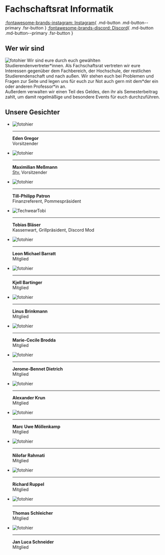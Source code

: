 # Fachschaftsrat Informatik

[:fontawesome-brands-instagram: Instagram](https://www.instagram.com/fachschaftsrat_fb4){ .md-button .md-button--primary .fsr-button }
[:fontawesome-brands-discord: Discord](https://discord.com/invite/wrfw8MMqg8){ .md-button .md-button--primary .fsr-button }

## Wer wir sind
![fotohier](images/gruppenfoto2025.JPG)
Wir sind eure durch euch gewählten Studierendenvertreter\*innen. Als Fachschaftsrat vertreten wir eure Interessen gegenüber dem Fachbereich, der Hochschule, der restlichen Studierendenschaft und nach außen. Wir stehen euch bei Problemen und Fragen zur Seite und legen uns für euch zur Not auch gern mit dem\*der ein oder anderen Professor\*in an.  
Außerdem verwalten wir einen Teil des Geldes, den ihr als Semesterbeitrag zahlt, um damit regelmäßige und besondere Events für euch durchzuführen.

## Unsere Gesichter

<div class="grid cards photo-grid" markdown>

- ![fotohier](images/fotohier.gif)

    ---

    **Eden Gregor**  
    Vorsitzender

- ![fotohier](images/fotohier.gif)

    ---

    **Maximilian Meßmann**  
    <abbr title="Stellvertretender">Stv.</abbr> Vorsitzender

- ![fotohier](images/till.jpg)

    ---

    **Till-Philipp Patron**  
    Finanzreferent, Pommespräsident

- ![TechwearTobi](images/techtobi.jpg)

    ---

    **Tobias Bläser**  
    Kassenwart, Grillpräsident, Discord Mod

- ![fotohier](images/fotohier.gif)

    ---

    **Leon Michael Barratt**  
    Mitglied

- ![fotohier](images/fotohier.gif)

    ---

    **Kjell Bartinger**  
    Mitglied

- ![fotohier](images/fotohier.gif)

    ---

    **Linus Brinkmann**  
    Mitglied

- ![fotohier](images/fotohier.gif)

    ---

    **Marie-Cecile Brodda**  
    Mitglied

- ![fotohier](images/fotohier.gif)

    ---

    **Jerome-Bennet Dietrich**  
    Mitglied

- ![fotohier](images/fotohier.gif)

    ---

    **Alexander Krun**  
    Mitglied

- ![fotohier](images/fotohier.gif)

    ---

    **Marc Uwe Möllenkamp**  
    Mitglied

- ![fotohier](images/fotohier.gif)

    ---

    **Nilofar Rahmati**  
    Mitglied

- ![fotohier](images/fotohier.gif)

    ---

    **Richard Ruppel**  
    Mitglied

- ![fotohier](images/fotohier.gif)

    ---

    **Thomas Schleicher**  
    Mitglied

- ![fotohier](images/fotohier.gif)

    ---

    **Jan Luca Schneider**  
    Mitglied

</div>

